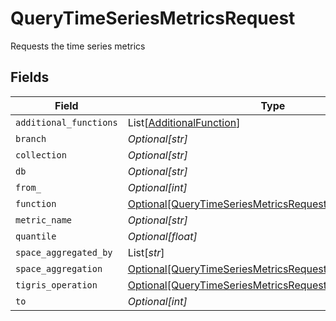 # QueryTimeSeriesMetricsRequest

Requests the time series metrics


## Fields

| Field                                                                                                                           | Type                                                                                                                            | Required                                                                                                                        | Description                                                                                                                     |
| ------------------------------------------------------------------------------------------------------------------------------- | ------------------------------------------------------------------------------------------------------------------------------- | ------------------------------------------------------------------------------------------------------------------------------- | ------------------------------------------------------------------------------------------------------------------------------- |
| `additional_functions`                                                                                                          | List[[AdditionalFunction](../../models/shared/additionalfunction.md)]                                                           | :heavy_minus_sign:                                                                                                              | N/A                                                                                                                             |
| `branch`                                                                                                                        | *Optional[str]*                                                                                                                 | :heavy_minus_sign:                                                                                                              | N/A                                                                                                                             |
| `collection`                                                                                                                    | *Optional[str]*                                                                                                                 | :heavy_minus_sign:                                                                                                              | N/A                                                                                                                             |
| `db`                                                                                                                            | *Optional[str]*                                                                                                                 | :heavy_minus_sign:                                                                                                              | N/A                                                                                                                             |
| `from_`                                                                                                                         | *Optional[int]*                                                                                                                 | :heavy_minus_sign:                                                                                                              | N/A                                                                                                                             |
| `function`                                                                                                                      | [Optional[QueryTimeSeriesMetricsRequestFunction]](../../models/shared/querytimeseriesmetricsrequestfunction.md)                 | :heavy_minus_sign:                                                                                                              | N/A                                                                                                                             |
| `metric_name`                                                                                                                   | *Optional[str]*                                                                                                                 | :heavy_minus_sign:                                                                                                              | N/A                                                                                                                             |
| `quantile`                                                                                                                      | *Optional[float]*                                                                                                               | :heavy_minus_sign:                                                                                                              | N/A                                                                                                                             |
| `space_aggregated_by`                                                                                                           | List[*str*]                                                                                                                     | :heavy_minus_sign:                                                                                                              | N/A                                                                                                                             |
| `space_aggregation`                                                                                                             | [Optional[QueryTimeSeriesMetricsRequestSpaceAggregation]](../../models/shared/querytimeseriesmetricsrequestspaceaggregation.md) | :heavy_minus_sign:                                                                                                              | N/A                                                                                                                             |
| `tigris_operation`                                                                                                              | [Optional[QueryTimeSeriesMetricsRequestTigrisOperation]](../../models/shared/querytimeseriesmetricsrequesttigrisoperation.md)   | :heavy_minus_sign:                                                                                                              | N/A                                                                                                                             |
| `to`                                                                                                                            | *Optional[int]*                                                                                                                 | :heavy_minus_sign:                                                                                                              | N/A                                                                                                                             |